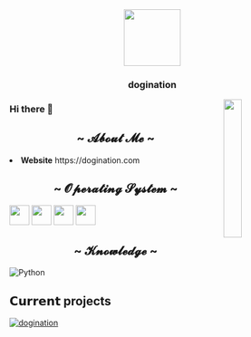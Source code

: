 <div id="header" align="center">
  <img src="https://avatars.githubusercontent.com/u/80304438?v=4" width="100"/>
</div>
<h3 align="center">dogination</h3>

<img src="https://media.giphy.com/media/v1.Y2lkPTc5MGI3NjExd3p6cnl0YnAxZWYwYm5jbmUwejU0ZWFua2hzOXU5bTN0ZGU1ZW9mdCZlcD12MV9pbnRlcm5hbF9naWZfYnlfaWQmY3Q9Zw/jIqh3ym2s7GU/giphy.gif" width="25%" align="right">

### Hi there 👋

<h2 align="center"> ~ 𝓐𝓫𝓸𝓾𝓽 𝓜𝓮 ~ </h2>
<li>
<b>Website</b> https://dogination.com
</li>

<h2 align="center"> ~ 𝓞𝓹𝓮𝓻𝓪𝓽𝓲𝓷𝓰 𝓢𝔂𝓼𝓽𝓮𝓶 ~ </h2>
<p float="left">
  <img src="https://github.com/relliv/operating-system-logos/blob/master/src/128x128/ARL.png" width="35"/>
  <img src="https://github.com/relliv/operating-system-logos/blob/master/src/48x48/WIN.png" width="35"/> 
  <img src="https://github.com/relliv/operating-system-logos/blob/master/src/48x48/MAC.png" width="35"/>
  <img src="https://github.com/relliv/operating-system-logos/blob/master/src/48x48/IOS.png" width="35"/>
</p>

<h2 align="center"> ~ 𝓚𝓷𝓸𝔀𝓵𝓮𝓭𝓰𝓮 ~ </h2>

![Python](https://img.shields.io/badge/Python-3776AB?style=for-the-badge&logo=python&logoColor=white)

<!--
**dogination/dogination** is a ✨ _special_ ✨ repository because its `README.md` (this file) appears on your GitHub profile.

Here are some ideas to get you started:

- 🔭 I’m currently working on ...
- 🌱 I’m currently learning ...
- 👯 I’m looking to collaborate on ...
- 🤔 I’m looking for help with ...
- 💬 Ask me about ...
- 📫 How to reach me: ...
- 😄 Pronouns: ...
- ⚡ Fun fact: ...
-->
## 𝗖𝘂𝗿𝗿𝗲𝗻𝘁 projects
[![dogination](https://svg.bookmark.style/api?url=https://github.com/dogination/dogination.github.io&mode=light&style=horizontal)](https://github.com/dogination/dogination.github.io)

